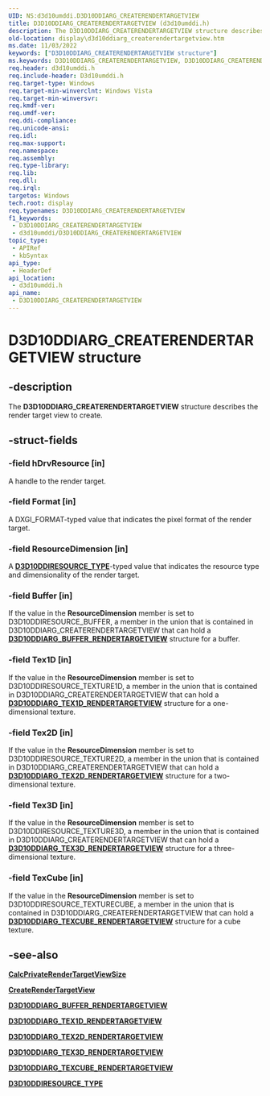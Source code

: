 ```yaml
---
UID: NS:d3d10umddi.D3D10DDIARG_CREATERENDERTARGETVIEW
title: D3D10DDIARG_CREATERENDERTARGETVIEW (d3d10umddi.h)
description: The D3D10DDIARG_CREATERENDERTARGETVIEW structure describes the render target view to create.
old-location: display\d3d10ddiarg_createrendertargetview.htm
ms.date: 11/03/2022
keywords: ["D3D10DDIARG_CREATERENDERTARGETVIEW structure"]
ms.keywords: D3D10DDIARG_CREATERENDERTARGETVIEW, D3D10DDIARG_CREATERENDERTARGETVIEW structure [Display Devices], UMDisplayDriver_Dx10param_Structs_615cce2f-8ea4-4adc-9d7a-907414217ffc.xml, d3d10umddi/D3D10DDIARG_CREATERENDERTARGETVIEW, display.d3d10ddiarg_createrendertargetview
req.header: d3d10umddi.h
req.include-header: D3d10umddi.h
req.target-type: Windows
req.target-min-winverclnt: Windows Vista
req.target-min-winversvr: 
req.kmdf-ver: 
req.umdf-ver: 
req.ddi-compliance: 
req.unicode-ansi: 
req.idl: 
req.max-support: 
req.namespace: 
req.assembly: 
req.type-library: 
req.lib: 
req.dll: 
req.irql: 
targetos: Windows
tech.root: display
req.typenames: D3D10DDIARG_CREATERENDERTARGETVIEW
f1_keywords:
 - D3D10DDIARG_CREATERENDERTARGETVIEW
 - d3d10umddi/D3D10DDIARG_CREATERENDERTARGETVIEW
topic_type:
 - APIRef
 - kbSyntax
api_type:
 - HeaderDef
api_location:
 - d3d10umddi.h
api_name:
 - D3D10DDIARG_CREATERENDERTARGETVIEW
---
```


# D3D10DDIARG_CREATERENDERTARGETVIEW structure

## -description

The **D3D10DDIARG_CREATERENDERTARGETVIEW** structure describes the render target view to create.

## -struct-fields

### -field hDrvResource [in]

A handle to the render target.

### -field Format [in]

A DXGI_FORMAT-typed value that indicates the pixel format of the render target.

### -field ResourceDimension [in]

A [**D3D10DDIRESOURCE_TYPE**](/windows-hardware/drivers/display/ne-d3d10umddi-d3d10ddiresource_type)-typed value that indicates the resource type and dimensionality of the render target.

### -field Buffer [in]

If the value in the **ResourceDimension** member is set to D3D10DDIRESOURCE_BUFFER, a member in the union that is contained in D3D10DDIARG_CREATERENDERTARGETVIEW that can hold a [**D3D10DDIARG_BUFFER_RENDERTARGETVIEW**](ns-d3d10umddi-d3d10ddiarg_buffer_rendertargetview.md) structure for a buffer.

### -field Tex1D [in]

If the value in the **ResourceDimension** member is set to D3D10DDIRESOURCE_TEXTURE1D, a member in the union that is contained in D3D10DDIARG_CREATERENDERTARGETVIEW that can hold a [**D3D10DDIARG_TEX1D_RENDERTARGETVIEW**](ns-d3d10umddi-d3d10ddiarg_tex1d_rendertargetview.md) structure for a one-dimensional texture.

### -field Tex2D [in]

If the value in the **ResourceDimension** member is set to D3D10DDIRESOURCE_TEXTURE2D, a member in the union that is contained in D3D10DDIARG_CREATERENDERTARGETVIEW that can hold a [**D3D10DDIARG_TEX2D_RENDERTARGETVIEW**](ns-d3d10umddi-d3d10ddiarg_tex2d_rendertargetview.md) structure for a two-dimensional texture.

### -field Tex3D [in]

If the value in the **ResourceDimension** member is set to D3D10DDIRESOURCE_TEXTURE3D, a member in the union that is contained in D3D10DDIARG_CREATERENDERTARGETVIEW that can hold a [**D3D10DDIARG_TEX3D_RENDERTARGETVIEW**](ns-d3d10umddi-d3d10ddiarg_tex3d_rendertargetview.md) structure for a three-dimensional texture.

### -field TexCube [in]

If the value in the **ResourceDimension** member is set to D3D10DDIRESOURCE_TEXTURECUBE, a member in the union that is contained in D3D10DDIARG_CREATERENDERTARGETVIEW that can hold a [**D3D10DDIARG_TEXCUBE_RENDERTARGETVIEW**](ns-d3d10umddi-d3d10ddiarg_texcube_rendertargetview.md) structure for a cube texture.

## -see-also

[**CalcPrivateRenderTargetViewSize**](nc-d3d10umddi-pfnd3d10ddi_calcprivaterendertargetviewsize.md)

[**CreateRenderTargetView**](nc-d3d10umddi-pfnd3d10ddi_createrendertargetview.md)

[**D3D10DDIARG_BUFFER_RENDERTARGETVIEW**](ns-d3d10umddi-d3d10ddiarg_buffer_rendertargetview.md)

[**D3D10DDIARG_TEX1D_RENDERTARGETVIEW**](ns-d3d10umddi-d3d10ddiarg_tex1d_rendertargetview.md)

[**D3D10DDIARG_TEX2D_RENDERTARGETVIEW**](ns-d3d10umddi-d3d10ddiarg_tex2d_rendertargetview.md)

[**D3D10DDIARG_TEX3D_RENDERTARGETVIEW**](ns-d3d10umddi-d3d10ddiarg_tex3d_rendertargetview.md)

[**D3D10DDIARG_TEXCUBE_RENDERTARGETVIEW**](ns-d3d10umddi-d3d10ddiarg_texcube_rendertargetview.md)

[**D3D10DDIRESOURCE_TYPE**](/windows-hardware/drivers/display/ne-d3d10umddi-d3d10ddiresource_type)
